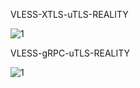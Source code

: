 VLESS-XTLS-uTLS-REALITY

![1](https://user-images.githubusercontent.com/88967758/224332364-0c124692-e578-4dc6-8369-55d00213a991.png)

VLESS-gRPC-uTLS-REALITY

![1](https://user-images.githubusercontent.com/88967758/224342631-dced24df-d539-413c-a110-822bcb55cec8.png)
